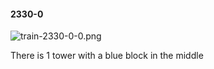 #### 2330-0
![train-2330-0-0.png](https://github.com/lil-lab/nlvr/raw/master/nlvr/train/images/41/train-2330-0-0.png "train-2330-0-0.png")

There is 1 tower with a blue block in the middle
